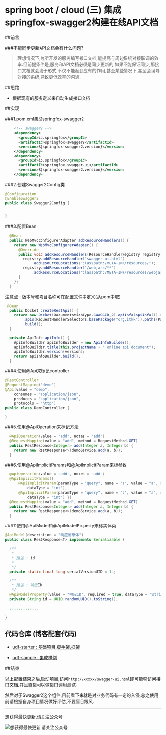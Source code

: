 # spring boot / cloud (三) 集成springfox-swagger2构建在线API文档

##前言

###不能同步更新API文档会有什么问题?

>理想情况下,为所开发的服务编写接口文档,能提高与周边系统对接联调的效率.但前提条件是,服务和API文档必须是同步更新的,如果不能保证同步,那接口文档就会流于形式,不仅不能起到应有的作用,甚至某些情况下,甚至会误导对接的系统,导致更低效率的沟通.

##思路

- 根据现有的服务定义来自动生成接口文档

##实现

###1.pom.xml集成springfox-swagger2


``` xml
	<!-- swagger2 -->
    <dependency>
      <groupId>io.springfox</groupId>
      <artifactId>springfox-swagger2</artifactId>
      <version>${springfox-swagger2.version}</version>
    </dependency>
    <dependency>
      <groupId>io.springfox</groupId>
      <artifactId>springfox-swagger-ui</artifactId>
      <version>${springfox-swagger2.version}</version>
    </dependency>
```

###2.创建Swagger2Config类

``` java
@Configuration
@EnableSwagger2
public class Swagger2Config {


}
```


###3.配置Bean

``` java
  @Bean
  public WebMvcConfigurerAdapter addResourceHandlers() {
    return new WebMvcConfigurerAdapter() {
      @Override
      public void addResourceHandlers(ResourceHandlerRegistry registry) {
        registry.addResourceHandler("swagger-ui.html")
            .addResourceLocations("classpath:/META-INF/resources/");
        registry.addResourceHandler("/webjars/**")
            .addResourceLocations("classpath:/META-INF/resources/webjars/");
      }
    };
  }
```

注意点 : 版本号和项目名称可在配置文件中定义(从pom中取)

``` java
 @Bean
  public Docket createRestApi() {
    return new Docket(DocumentationType.SWAGGER_2).apiInfo(apiInfo()).select()
        .apis(RequestHandlerSelectors.basePackage("org.itkk")).paths(PathSelectors.any())
        .build();
  }

  private ApiInfo apiInfo() {
    ApiInfoBuilder apiInfoBuilder = new ApiInfoBuilder();
    apiInfoBuilder.title(this.projectName + " online api document");
    apiInfoBuilder.version(version);
    return apiInfoBuilder.build();
  }
```

###4.使用@Api来标记controller

``` java
@RestController
@RequestMapping("demo")
@Api(value = "demo", 
	consumes = "application/json", 
	produces = "application/json",
	protocols = "http")
public class DemoController {

}
```

###5.使用@ApiOperation来标记方法

``` java
  @ApiOperation(value = "add", notes = "add")
  @RequestMapping(value = "add", method = RequestMethod.GET)
  public RestResponse<Integer> add(Integer a, Integer b) {
    return new RestResponse<>(demoService.add(a, b));
  }
```

###6.使用@ApiImplicitParams和@ApiImplicitParam来标参数

``` java
  @ApiOperation(value = "add", notes = "add")
  @ApiImplicitParams({
      @ApiImplicitParam(paramType = "query", name = "a", value = "a", required = true,
          dataType = "int"),
      @ApiImplicitParam(paramType = "query", name = "b", value = "a", required = true,
          dataType = "int") })
  @RequestMapping(value = "add", method = RequestMethod.GET)
  public RestResponse<Integer> add(Integer a, Integer b) {
    return new RestResponse<>(demoService.add(a, b));
  }
```

###7.使用@ApiModel和@ApiModelProperty来标实体类

``` java
@ApiModel(description = "响应消息体")
public class RestResponse<T> implements Serializable {

  /**
   * 
   * 描述 : id
   * 
   */
  private static final long serialVersionUID = 1L;

  /**
   * 描述 : 响应ID
   */
  @ApiModelProperty(value = "响应ID", required = true, dataType = "string")
  private String id = UUID.randomUUID().toString();
 
  .............
  
}
```

## **代码仓库** (博客配套代码)

- [udf-starter : 基础项目,脚手架,框架](https://gitee.com/wangkang/udf)

- [udf-sample : 集成样例](https://gitee.com/wangkang/udf-sample)

##结束

以上配置结束之后,启动项目,访问`http://xxxxx/swagger-ui.html`即可能够访问接口文档,并且直接可以做接口调用测试.

然后对于Swagger2这个组件,目前看下来就是对业务代码有一定的入侵,总之使用前请根据自身项目情况做好评估,不要盲目跟风.

---------

想获得最快更新,请关注公众号

![想获得最快更新,请关注公众号](https://mmbiz.qlogo.cn/mmbiz_jpg/gjOvoY7GOt5a4dicfGbqze591YAEiaRONE0nOsiaur4nlsmKtUpRuONue28wJ9JfOXfBl99OoVmYncohMnEY4LMdg/0?wx_fmt=jpeg "想获得最快更新,请关注公众号") 

